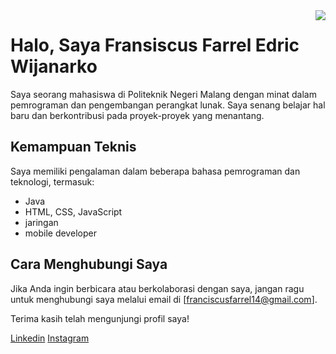<img align="right" src="https://visitor-badge.laobi.icu/badge?page_id=FarrelEdric.FarrelEdric" />


# Halo, Saya Fransiscus Farrel Edric Wijanarko

Saya seorang mahasiswa di Politeknik Negeri Malang dengan minat dalam pemrograman dan pengembangan perangkat lunak. Saya senang belajar hal baru dan berkontribusi pada proyek-proyek yang menantang.



## Kemampuan Teknis
Saya memiliki pengalaman dalam beberapa bahasa pemrograman dan teknologi, termasuk:
- Java
- HTML, CSS, JavaScript
- jaringan
- mobile developer

## Cara Menghubungi Saya
Jika Anda ingin berbicara atau berkolaborasi dengan saya, jangan ragu untuk menghubungi saya melalui email di [franciscusfarrel14@gmail.com].

Terima kasih telah mengunjungi profil saya!

[Linkedin](https://www.linkedin.com/in/farrel-edric-wijanarko-4842a12b8/)
[Instagram](https://www.instagram.com/farrel_edriccc/)
